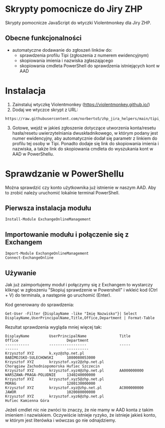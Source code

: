 # Skrypty pomocnicze do Jiry ZHP
Skrypty pomocnicze JavaScript do wtyczki Violentmonkey dla Jiry ZHP.

## Obecne funkcjonalności
- automatyczne dodawanie do zgłoszeń linków do:
    - sprawdzenia profilu Tipi (zgłoszenia z numerem ewidencyjnym)
    - skopiowania imienia i nazwiska zgłaszającego
    - skopiowania cmdleta PowerShell do sprawdzenia istniejących kont w AAD

# Instalacja
1. Zainstaluj wtyczkę Violentmonkey (https://violentmonkey.github.io/)
2. Dodaj we wtyczce skrypt z URL:
```
https://raw.githubusercontent.com/norberto5/zhp_jira_helpers/main/tipi_profile_url.js
```
3. Gotowe, wejdź w jakieś zgłoszenie dotyczące utworzenia konta/resetu hasła/resetu uwierzytelniania dwuskładnikowego, w którym podany jest numer ewidencyjny, aby automatycznie dodał się parametr z linkiem do profilu tej osoby w Tipi. Ponadto dodaje się link do skopiowania imienia i nazwiska, a także link do skopiowania cmdleta do wyszukania kont w AAD w PowerShellu.

# Sprawdzanie w PowerShellu

Można sprawdzić czy konto użytkownika już istnienie w naszym AAD. Aby to zrobić należy uruchomić lokalnie terminal PowerShell.

## Pierwsza instalacja modułu
```
Install-Module ExchangeOnlineManagement
```

## Importowanie modułu i połączenie się z Exchangem
```
Import-Module ExchangeOnlineManagement
Connect-ExchangeOnline
```

## Używanie
Jak już zaimportujemy moduł i połączymy się z Exchangem to wystarczy kliknąć w zgłoszeniu "Skopiuj sprawdzenie w Powershell" i wkleić kod (Ctrl + V) do terminala, a następnie go uruchomić (Enter).

Kod generowany do sprawdzenia:

``Get-User -Filter {DisplayName -like "Imię Nazwisko"}| Select DisplayName,UserPrincipalName,Title,Office,Department | Format-Table``

Rezultat sprawdzenia wygląda mniej więcej tak:
```
DisplayName         UserPrincipalName               Title               Office                      Department
-----------         -----------------               -----               ------                      ----------
Krzysztof XYZ       k.xyz@zhp.net.pl                                    BABIMOJSKO-SULECHOWSKI      1080080053000
Krzysztof XYZ       krzysztof.xyz2@zhp.net.pl                           Chorągiew Zachodniopomorska Hufiec Szczecin
Krzysztof XYZ       krzysztof.xyz4@zhp.net.pl       AA000000000         WARSZAWA-PRAGA-POLUDNIE     1340240000000
Krzysztof XYZ       krzysztof.xyz5@zhp.net.pl                           MORAG                       1280130000000
Krzysztof XYZ       krzysztof.xyz@zhp.net.pl        AC000000000         JAWOR                       1020080000000
Krzysztof XYZ       krzysztof.xyz6@zhp.net.pl                           Hufiec Kamienna Góra
```

Jeżeli cmdlet nic nie zwróci to znaczy, że nie mamy w AAD konta z takim imieniem i nazwiskiem. Oczywiście istnieje ryzyko, że istnieje jakieś konto, w którym jest literówka i wówczas go nie odnajdziemy.